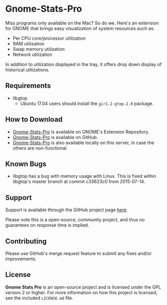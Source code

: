 # Gnome-Stats-Pro

Miss programs only available on the Mac? So do we. Here's an extension
for GNOME that brings easy visualization of system resources such as:

-   Per CPU core/processor utilization
-   RAM utilization
-   Swap memory utilization
-   Network utilization

In addition to utilization displayed in the tray, it offers drop down
display of historical utilizations.

## Requirements

-   libgtop
    -   Ubuntu 17.04 users should install the `gir1.2-gtop-2.0` package.

## How to Download

-   [Gnome-Stats-Pro](https://extensions.gnome.org/extension/1043/gnomestatspro/) is available on GNOME's Extension Repository.
-   [Gnome-Stats-Pro](https://github.com/tpenguin/gnome-stats-pro) is available on GitHub.
-   [Gnome-Stats-Pro](http://cgit.benden.us/cgit.cgi/gnome-stats-pro/) is also available locally on this server, in case the others are non-functional.

## Known Bugs

-   libgtop has a bug with memory usage with Linux. This is fixed within
    libgtop's master branch at commit c33623c0 from 2015-07-14.

## Support

Support is available through the GitHub project page
[here](https://github.com/tpenguin/gnome-stats-pro/issues).

Please note this is a open-source, community project, and thus
no guarantees on response time is implied.

## Contributing

Please use GitHub's merge request feature to submit any fixes and/or
improvements.

## License

**Gnome Stats Pro** is an open-source project and is licensed under
the GPL version 2 or higher. For more information on how this project
is licensed, see the included `LICENSE.md` file.
